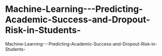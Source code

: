 # Machine-Learning---Predicting-Academic-Success-and-Dropout-Risk-in-Students-
Machine-Learning---Predicting-Academic-Success-and-Dropout-Risk-in-Students-
